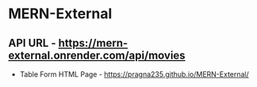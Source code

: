 # MERN-External

## API URL - https://mern-external.onrender.com/api/movies

* Table Form HTML Page - https://pragna235.github.io/MERN-External/
